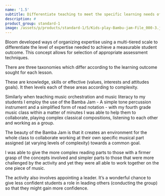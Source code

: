 ```yaml
---
name: '1.5'
subtitle: Differentiate teaching to meet the specific learning needs of students across the full range of abilities
description: #
product_group: standard-1
image: /assets/p/products/standard-1/5/Kids-play-Bambu-jam-File_000-3.jpg
---
```

Bloom developed ways of organizing expertise using a multi-tiered scale to differentiate the level of expertise needed to achieve a measurable student outcome. This concept allows for selection of appropriate assessment techniques.  

There are three taxonomies which differ according to the learning outcome sought for each lesson.

These are knowledge, skills or effective (values, interests and attitudes goals). It then levels each of these areas according to complexity.

Similarly when teaching music orchestration and music literacy to my students I employ the use of the Bamba Jam - A  simple tone percussion instrument and a simplified form of read notation - with my fourth grade music class within a matter of minutes I was able to help them to collaborate, playing complex classical compositions, listening to each other and working as a group.  

The beauty of the Bamba Jam is that it creates an environment for the whole class to collaborate working at their own specific musical part assigned (at varying levels of complexity) towards a common goal.

I was able to give the more complex reading parts to those with a firmer grasp of the concepts involved and simpler parts to those that were more challenged by the activity and yet they were all able to work together on the one piece of music.

The activity also involves appointing a leader. It’s a wonderful chance to give less confident students a role in leading others (conducting the group) so that they might gain more confidence.
